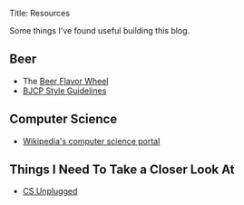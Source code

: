 Title: Resources

Some things I've found useful building this blog.

Beer
----
* The [Beer Flavor Wheel](http://www.beerflavorwheel.com)
* [BJCP Style Guidelines](http://bjcp.org/2008styles/catdex.php)


Computer Science
----------------
* [Wikipedia's computer science portal](http://en.wikipedia.org/wiki/Portal:Computer_science)


Things I Need To Take a Closer Look At
--------------------------------------
* [CS Unplugged](http://csunplugged.org)